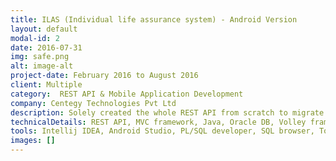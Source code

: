 ```yaml
---
title: ILAS (Individual life assurance system) - Android Version
layout: default
modal-id: 2
date: 2016-07-31
img: safe.png
alt: image-alt
project-date: February 2016 to August 2016
client: Multiple
category:  REST API & Mobile Application Development
company: Centegy Technologies Pvt Ltd
description: Solely created the whole REST API from scratch to migrate the ILAS web application to android devices. Along with that I upgraded the backend ILAS service so the same Models and Controllers could serve both the web application views and the android application views (through the REST API). Implemented SSL and Kerberos authentication to make the application secure. Also took active part in the android development outside my assigned role due to upcoming project deadline. 
technicalDetails: REST API, MVC framework, Java, Oracle DB, Volley framework, MySQL  
tools: Intellij IDEA, Android Studio, PL/SQL developer, SQL browser, Tomcat Server
images: []
---
```

